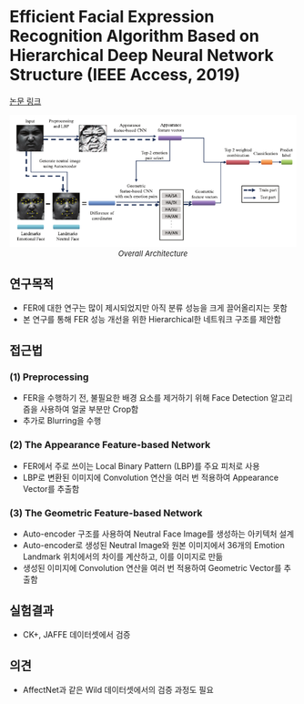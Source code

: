 # Efficient Facial Expression Recognition Algorithm Based on Hierarchical Deep Neural Network Structure (IEEE Access, 2019)

[논문 링크](https://ieeexplore.ieee.org/abstract/document/8673885)

<p align="center">
    <img width="600" alt='fig1' src="./img/09_05_01.png?raw=true"></br>
    <em><font size=2>Overall Architecture</font></em>
</p>

## 연구목적
- FER에 대한 연구는 많이 제시되었지만 아직 분류 성능을 크게 끌어올리지는 못함 
- 본 연구를 통해 FER 성능 개선을 위한 Hierarchical한 네트워크 구조를 제안함 

## 접근법
### (1) Preprocessing 
- FER을 수행하기 전, 불필요한 배경 요소를 제거하기 위해 Face Detection 알고리즘을 사용하여 얼굴 부분만 Crop함 
- 추가로 Blurring을 수행 
### (2) The Appearance Feature-based Network 
- FER에서 주로 쓰이는 Local Binary Pattern (LBP)를 주요 피처로 사용 
- LBP로 변환된 이미지에 Convolution 연산을 여러 번 적용하여 Appearance Vector를 추출함 
### (3) The Geometric Feature-based Network 
- Auto-encoder 구조를 사용하여 Neutral Face Image를 생성하는 아키텍처 설계 
- Auto-encoder로 생성된 Neutral Image와 원본 이미지에서 36개의 Emotion Landmark 위치에서의 차이를 계산하고, 이를 이미지로 만듦 
- 생성된 이미지에 Convolution 연산을 여러 번 적용하여 Geometric Vector를 추출함 

## 실험결과
- CK+, JAFFE 데이터셋에서 검증 

## 의견
- AffectNet과 같은 Wild 데이터셋에서의 검증 과정도 필요
